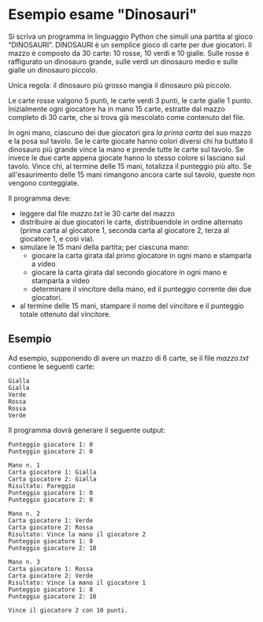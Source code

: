 # Esempio esame "Dinosauri"

Si scriva un programma in linguaggio Python che simuli una partita al gioco “DINOSAURI”. DINOSAURI è un semplice gioco
di carte per due giocatori. Il mazzo è composto da 30 carte: 10 rosse, 10 verdi e 10 gialle. Sulle rosse è raffigurato
un dinosauro grande, sulle verdi un dinosauro medio e sulle gialle un dinosauro piccolo.

Unica regola: il dinosauro più grosso mangia il dinosauro più piccolo.

Le carte rosse valgono 5 punti, le carte verdi 3 punti, le carte gialle 1 punto. Inizialmente ogni giocatore ha in mano
15 carte, estratte dal mazzo completo di 30 carte, che si trova già mescolato come contenuto del file.

In ogni mano, ciascuno dei due giocatori gira *la prima carta* del suo mazzo e la posa sul tavolo. Se le carte giocate
hanno colori diversi chi ha buttato il dinosauro più grande vince la mano e prende tutte le carte sul tavolo. Se invece
le due carte appena giocate hanno lo stesso colore si lasciano sul tavolo. Vince chi, al termine delle 15 mani,
totalizza il punteggio più alto. Se all'esaurimento delle 15 mani rimangono ancora carte sul tavolo, queste non vengono
conteggiate.

Il programma deve:

- leggere dal file  *mazzo.txt* le 30 carte del mazzo
- distribuire ai due giocatori le carte, distribuendole in ordine alternato (prima carta al giocatore 1, seconda carta
  al giocatore 2, terza al giocatore 1, e così via).
- simulare le 15 mani della partita; per ciascuna mano:
    - giocare la carta girata dal primo giocatore in ogni mano e stamparla a video
    - giocare la carta girata dal secondo giocatore in ogni mano e stamparla a video
    - determinare il vincitore della mano, ed il punteggio corrente dei due giocatori.
- al termine delle 15 mani, stampare il nome del vincitore e il punteggio totale ottenuto dal vincitore.

## Esempio

Ad esempio, supponendo di avere un mazzo di 6 carte, se il file *mazzo.txt* contiene le seguenti carte:

    Gialla 
    Gialla
    Verde 
    Rossa
    Rossa 
    Verde

Il programma dovrà generare il seguente output:

    Punteggio giocatore 1: 0 
    Punteggio giocatore 2: 0 
     
    Mano n. 1 
    Carta giocatore 1: Gialla 
    Carta giocatore 2: Gialla 
    Risultato: Pareggio 
    Punteggio giocatore 1: 0 
    Punteggio giocatore 2: 0 
     
    Mano n. 2 
    Carta giocatore 1: Verde 
    Carta giocatore 2: Rossa 
    Risultato: Vince la mano il giocatore 2 
    Punteggio giocatore 1: 0 
    Punteggio giocatore 2: 10 
     
    Mano n. 3 
    Carta giocatore 1: Rossa 
    Carta giocatore 2: Verde 
    Risultato: Vince la mano il giocatore 1 
    Punteggio giocatore 1: 8 
    Punteggio giocatore 2: 10 
     
    Vince il giocatore 2 con 10 punti. 
